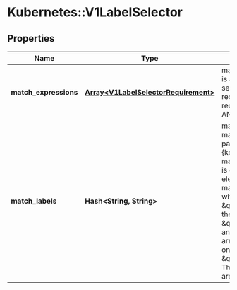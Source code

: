 # Kubernetes::V1LabelSelector

## Properties
Name | Type | Description | Notes
------------ | ------------- | ------------- | -------------
**match_expressions** | [**Array&lt;V1LabelSelectorRequirement&gt;**](V1LabelSelectorRequirement.md) | matchExpressions is a list of label selector requirements. The requirements are ANDed. | [optional] 
**match_labels** | **Hash&lt;String, String&gt;** | matchLabels is a map of {key,value} pairs. A single {key,value} in the matchLabels map is equivalent to an element of matchExpressions, whose key field is \&quot;key\&quot;, the operator is \&quot;In\&quot;, and the values array contains only \&quot;value\&quot;. The requirements are ANDed. | [optional] 


